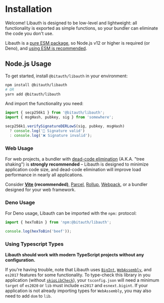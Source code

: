 # Installation

Welcome! Libauth is designed to be low-level and lightweight: all functionality is exported as simple functions, so your bundler can eliminate the code you don't use.

Libauth is a [pure ESM package](https://gist.github.com/sindresorhus/a39789f98801d908bbc7ff3ecc99d99c), so Node.js v12 or higher is required (or Deno), and [using ESM is recommended](https://gist.github.com/sindresorhus/a39789f98801d908bbc7ff3ecc99d99c#how-can-i-move-my-commonjs-project-to-esm).

## Node.js Usage

To get started, install `@bitauth/libauth` in your environment:

```sh
npm install @bitauth/libauth
# OR
yarn add @bitauth/libauth
```

And import the functionality you need:

```ts
import { secp256k1 } from '@bitauth/libauth';
import { msgHash, pubkey, sig } from 'somewhere';

secp256k1.verifySignatureDERLowS(sig, pubkey, msgHash)
  ? console.log('🚀 Signature valid')
  : console.log('❌ Signature invalid');
```

### Web Usage

For web projects, a bundler with [dead-code elimination](https://rollupjs.org/guide/en/#tree-shaking) (A.K.A. "tree shaking") is **strongly recommended** – Libauth is designed to minimize application code size, and dead-code elimination will improve load performance in nearly all applications.

Consider **[Vite](https://vitejs.dev/) (recommended)**, [Parcel](https://parceljs.org/), [Rollup](https://rollupjs.org/), [Webpack](https://webpack.js.org/), or a bundler designed for your web framework.

### Deno Usage

For Deno usage, Libauth can be imported with the `npm:` protocol:

```ts
import { hexToBin } from 'npm:@bitauth/libauth';

console.log(hexToBin('beef'));
```

### Using Typescript Types

**Libauth should work with modern TypeScript projects without any configuration.**

If you're having trouble, note that Libauth uses [`BigInt`](https://developer.mozilla.org/en-US/docs/Web/JavaScript/Reference/Global_Objects/BigInt), [`WebAssembly`](https://developer.mozilla.org/en-US/docs/WebAssembly), and `es2017` features for some functionality. To type-check this library in you application (without [`skipLibCheck`](https://www.typescriptlang.org/tsconfig#skipLibCheck)), your `tsconfig.json` will need a minimum `target` of `es2020` or `lib` must include `es2017` and `esnext.bigint`. If your application is not already importing types for `WebAssembly`, you may also need to add `dom` to `lib`.
